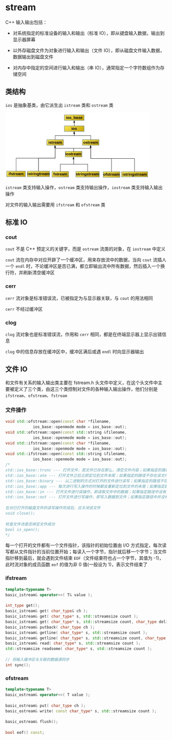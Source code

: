 # stream

C++ 输入输出包括：

- 对系统指定的标准设备的输入和输出（标准 IO），即从键盘输入数据，输出到显示器屏幕

- 以外存磁盘文件为对象进行输入和输出（文件 IO），即从磁盘文件输入数据，数据输出到磁盘文件

- 对内存中指定的空间进行输入和输出（串 IO），通常指定一个字符数组作为存储空间

## 类结构

`ios` 是抽象基类，由它派生出 `istream` 类和 `ostream` 类

![01](stream.assets/01.png)

`istream` 类支持输入操作，`ostream` 类支持输出操作，`iostream` 类支持输入输出操作

对文件的输入输出需要用 `ifstream` 和 `ofstream` 类

## 标准 IO

### cout

`cout` 不是 C++ 预定义的关键字，而是 `ostream` 流类的对象，在 `iostream` 中定义

`cout` 流在内存中对应开辟了一个缓冲区，用来存放流中的数据，当向 `cout` 流插人一个 `endl` 时，不论缓冲区是否已满，都立即输出流中所有数据，然后插入一个换行符，并刷新清空缓冲区

### cerr

`cerr` 流对象是标准错误流，已被指定为与显示器关联，与 `cout` 的用法相同

`cerr` 不经过缓冲区

### clog

`clog` 流对象也是标准错误流，作用和 `cerr` 相同，都是在终端显示器上显示出错信息

`clog` 中的信息存放在缓冲区中，缓冲区满后或遇 `endl` 时向显示器输出

## 文件 IO

和文件有关系的输入输出类主要在 fstream.h 头文件中定义，在这个头文件中主要被定义了三个类，由这三个类控制对文件的各种输入输出操作，他们分别是 `ifstream`、`ofstream`、`fstream`

### 文件操作

```cpp
void std::ofstream::open(const char *filename,
            ios_base::openmode mode = ios_base::out);
void std::ofstream::open(const std::string &filename, 
            ios_base::openmode mode = ios_base::out);
void std::ifstream::open(const char *filename,
            ios_base::openmode mode = ios_base::out);
void std::ifstream::open(const std::string &filename, 
            ios_base::openmode mode = ios_base::out);
/*
std::ios_base::trunc --- 打开文件，若文件已存在那么，清空文件内容；如果指定的路径不存在该文件不会创建
std::ios_base::ate --- 打开文件之后立即定位到文件末尾；如果指定的路径不存在该文件不会创建
std::ios_base::binary --- 以二进制的方式对打开的文件进行读写；如果指定的路径不存在该文件不会创建
std::ios_base::app --- 每次进行写入操作的时候都会重新定位到文件的末尾；如果指定路径不存在该文件那么创建一个
std::ios_base::in --- 打开文件进行读操作，即读取文件中的数据；如果指定路径中没有包含该文件，不会创建
std::ios_base::out --- 打开文件进行写操作，即写入数据到文件；如果指定路径中并没有包含该文件，会创建一个新的；如果指定的路径中包含有该文件，那么打开后，会清空文件中内容

在对已打开的磁盘文件的读写操作完成后，应关闭该文件
void close();

检查文件流是否绑定文件成功
bool is_open();
*/
```

每一个打开的文件都有一个文件指针，该指针的初始位置由 I/O 方式指定，每次读写都从文件指针的当前位置开始；每读入一个字节，指针就后移一个字节；当文件指针移到最后，就会遇到文件结束 `EOF`（文件结束符也占一个字节，其值为 -1)，此时流对象的成员函数 `eof` 的值为非 0 值(一般设为 1)，表示文件结束了

### ifstream

```cpp
template<typename T> 
basic_istream& operator>>( T& value );

int_type get();
basic_istream& get( char_type& ch );
basic_istream& get( char_type* s, std::streamsize count );
basic_istream& get( char_type* s, std::streamsize count, char_type delim );
basic_istream& putback( char_type ch );
basic_istream& getline( char_type* s, std::streamsize count );
basic_istream& getline( char_type* s, std::streamsize count, char_type delim );
basic_istream& read( char_type* s, std::streamsize count );
std::streamsize readsome( char_type* s, std::streamsize count );

// 将输入缓冲区与关联的数据源同步
int sync();
```

### ofstream

```cpp
template<typename T>
basic_ostream& operator<<( T value );

basic_ostream& put( char_type ch );
basic_ostream& write( const char_type* s, std::streamsize count );

basic_ostream& flush();

bool eof() const;
```